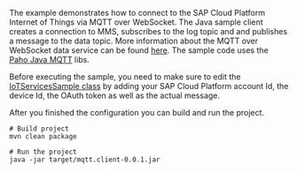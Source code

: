 The example demonstrates how to connect to the SAP Cloud Platform Internet of Things via MQTT over WebSocket. The Java sample client creates a connection to MMS, subscribes to the log topic and and publishes a message to the data topic. More information about the MQTT over WebSocket data service can be found [here](https://help.hana.ondemand.com/iot/frameset.htm?56d02092904346c1a605713021d2f875.html). The sample code uses the [Paho Java MQTT](https://eclipse.org/paho/clients/java/) libs.

Before executing the sample, you need to make sure to edit the [IoTServicesSample class](src/main/java/mqtt/client/IoTServicesSample.java) by adding your SAP Cloud Platform account Id, the device Id, the OAuth token as well as the actual message.

After you finished the configuration you can build and run the project.

```
# Build project
mvn clean package

# Run the project
java -jar target/mqtt.client-0.0.1.jar
```
